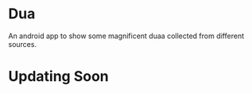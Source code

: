 # Dua
An android app to show some magnificent duaa collected from different sources.

# Updating Soon

